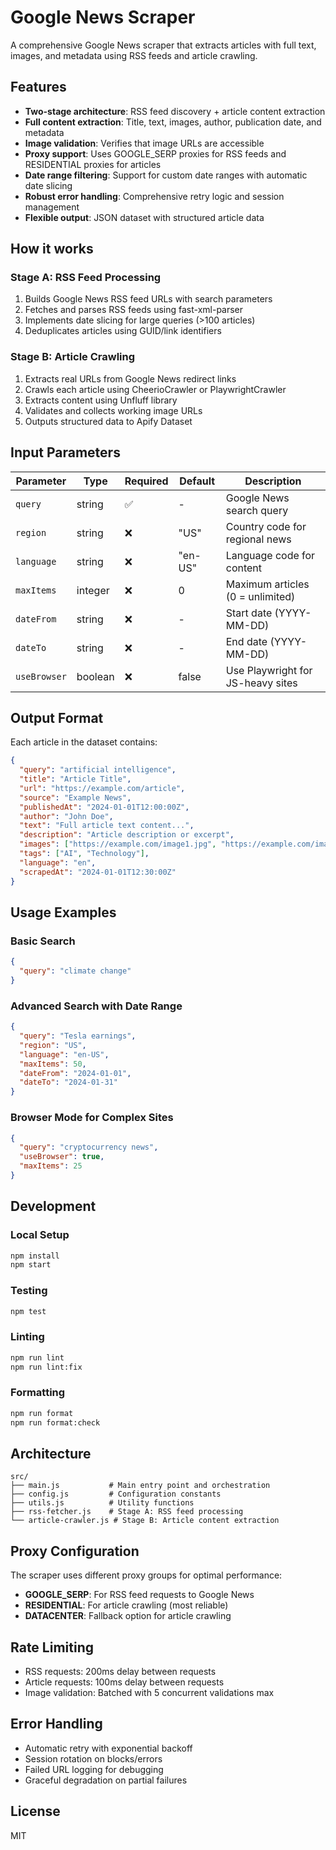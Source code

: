 # Google News Scraper

A comprehensive Google News scraper that extracts articles with full text, images, and metadata using RSS feeds and article crawling.

## Features

- **Two-stage architecture**: RSS feed discovery + article content extraction
- **Full content extraction**: Title, text, images, author, publication date, and metadata
- **Image validation**: Verifies that image URLs are accessible
- **Proxy support**: Uses GOOGLE_SERP proxies for RSS feeds and RESIDENTIAL proxies for articles
- **Date range filtering**: Support for custom date ranges with automatic date slicing
- **Robust error handling**: Comprehensive retry logic and session management
- **Flexible output**: JSON dataset with structured article data

## How it works

### Stage A: RSS Feed Processing
1. Builds Google News RSS feed URLs with search parameters
2. Fetches and parses RSS feeds using fast-xml-parser
3. Implements date slicing for large queries (>100 articles)
4. Deduplicates articles using GUID/link identifiers

### Stage B: Article Crawling
1. Extracts real URLs from Google News redirect links
2. Crawls each article using CheerioCrawler or PlaywrightCrawler
3. Extracts content using Unfluff library
4. Validates and collects working image URLs
5. Outputs structured data to Apify Dataset

## Input Parameters

| Parameter | Type | Required | Default | Description |
|-----------|------|----------|---------|-------------|
| `query` | string | ✅ | - | Google News search query |
| `region` | string | ❌ | "US" | Country code for regional news |
| `language` | string | ❌ | "en-US" | Language code for content |
| `maxItems` | integer | ❌ | 0 | Maximum articles (0 = unlimited) |
| `dateFrom` | string | ❌ | - | Start date (YYYY-MM-DD) |
| `dateTo` | string | ❌ | - | End date (YYYY-MM-DD) |
| `useBrowser` | boolean | ❌ | false | Use Playwright for JS-heavy sites |

## Output Format

Each article in the dataset contains:

```json
{
  "query": "artificial intelligence",
  "title": "Article Title",
  "url": "https://example.com/article",
  "source": "Example News",
  "publishedAt": "2024-01-01T12:00:00Z",
  "author": "John Doe",
  "text": "Full article text content...",
  "description": "Article description or excerpt",
  "images": ["https://example.com/image1.jpg", "https://example.com/image2.jpg"],
  "tags": ["AI", "Technology"],
  "language": "en",
  "scrapedAt": "2024-01-01T12:30:00Z"
}
```

## Usage Examples

### Basic Search
```json
{
  "query": "climate change"
}
```

### Advanced Search with Date Range
```json
{
  "query": "Tesla earnings",
  "region": "US",
  "language": "en-US",
  "maxItems": 50,
  "dateFrom": "2024-01-01",
  "dateTo": "2024-01-31"
}
```

### Browser Mode for Complex Sites
```json
{
  "query": "cryptocurrency news",
  "useBrowser": true,
  "maxItems": 25
}
```

## Development

### Local Setup
```bash
npm install
npm start
```

### Testing
```bash
npm test
```

### Linting
```bash
npm run lint
npm run lint:fix
```

### Formatting
```bash
npm run format
npm run format:check
```

## Architecture

```
src/
├── main.js           # Main entry point and orchestration
├── config.js         # Configuration constants
├── utils.js          # Utility functions
├── rss-fetcher.js    # Stage A: RSS feed processing
└── article-crawler.js # Stage B: Article content extraction
```

## Proxy Configuration

The scraper uses different proxy groups for optimal performance:

- **GOOGLE_SERP**: For RSS feed requests to Google News
- **RESIDENTIAL**: For article crawling (most reliable)
- **DATACENTER**: Fallback option for article crawling

## Rate Limiting

- RSS requests: 200ms delay between requests
- Article requests: 100ms delay between requests
- Image validation: Batched with 5 concurrent validations max

## Error Handling

- Automatic retry with exponential backoff
- Session rotation on blocks/errors
- Failed URL logging for debugging
- Graceful degradation on partial failures

## License

MIT
